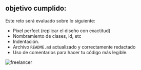 ## objetivo cumplido:

Este reto será evaluado sobre lo siguiente:

* Pixel perfect (replicar el diseño con exactitud)
* Nombramiento de clases, id, etc
* Indentación.
* Archivo `README.md` actualizado y correctamente redactado
* Uso de comentarios para hacer tu código más legible.


![freelancer](docs/fullpage.png)
